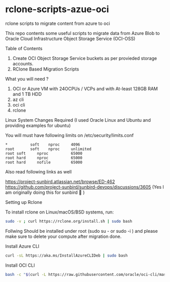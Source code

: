 # rclone-scripts-azue-oci
rclone scripts to migrate content from azure to oci

This repo contents some useful scripts to migrate data from Azure Blob to Oracle Cloud Infrastructure Object Storage Service (OCI-OSS)

Table of Contents 

1. Create OCI Object Storage Service buckets as per provieded storage accounts.
2. RClone Based Migration Scripts

What you will need ?

1. OCI or Azure VM with 24OCPUs / VCPs and with At-least 128GB RAM and 1 TB HDD
2. az cli
3. oci cli
4. rclone


Linux System Changes Required (I used Oracle Linux and Ubuntu and providing examples for ubuntu)

You will must have following limits on /etc/security/limits.conf

```
*          soft    nproc     4096
root       soft    nproc     unlimited
root soft     nproc          65000    
root hard     nproc          65000   
root hard     nofile         65000
```

Also read following links as well

https://project-sunbird.atlassian.net/browse/ED-462
https://github.com/project-sunbird/sunbird-devops/discussions/3605
(Yes I am originally doing this for sunbird 🦖 )

Setting up Rclone 

To install rclone on Linux/macOS/BSD systems, run:

```bash
sudo -v ; curl https://rclone.org/install.sh | sudo bash
```

Follwing Should be installed under root (sudo su - or sudo -i ) and please make sure to delete your compute after migration done.

Install Azure CLI

```bash
curl -sL https://aka.ms/InstallAzureCLIDeb | sudo bash
```

Install OCI CLI

```bash
bash -c "$(curl -L https://raw.githubusercontent.com/oracle/oci-cli/master/scripts/install/install.sh)"
```

